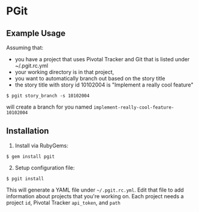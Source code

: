 # PGit

## Example Usage

Assuming that:
  - you have a project that uses Pivotal Tracker and Git that is listed under ~/.pgit.rc.yml
  - your working directory is in that project,
  - you want to automatically branch out based on the story title
  - the story title with story id 10102004 is "Implement a really cool feature"

```
$ pgit story_branch -s 10102004
```

will create a branch for you named `implement-really-cool-feature-10102004`

## Installation

1. Install via RubyGems:

```
$ gem install pgit
```

2. Setup configuration file:

```
$ pgit install
```

This will generate a YAML file under `~/.pgit.rc.yml`. Edit that file to add information about projects that you're working on.  Each project needs a project `id`, Pivotal Tracker `api_token`, and `path`

